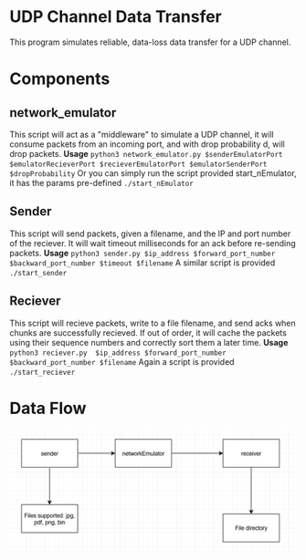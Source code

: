 # UDP Channel Data Transfer
This program simulates reliable, data-loss data transfer for a UDP channel.

# Components
## network_emulator
This script will act as a "middleware" to simulate a UDP channel, it will consume packets from an incoming port, and with drop probability d, will drop packets.
**Usage**
`python3 network_emulator.py $senderEmulatorPort $emulatorRecieverPort $recieverEmulatorPort $emulatorSenderPort $dropProbability`
Or you can simply run the script provided start_nEmulator, it has the params pre-defined
`./start_nEmulator`


## Sender
This script will send packets, given a filename, and the IP and port number of the reciever. It will wait timeout milliseconds for an ack before re-sending packets.
**Usage**
`python3 sender.py $ip_address $forward_port_number $backward_port_number $timeout $filename`
A similar script is provided
`./start_sender`

## Reciever
This script will recieve packets, write to a file filename, and send acks when chunks are successfully recieved. If out of order, it will cache the packets using their sequence numbers and correctly sort them a later time.
**Usage**
`python3 reciever.py  $ip_address $forward_port_number $backward_port_number $filename`
Again a script is provided
`./start_reciever`
# Data Flow
![title](https://raw.githubusercontent.com/saxenavinayak/UDP_Simulator/refs/heads/main/images/dataflow.png)
